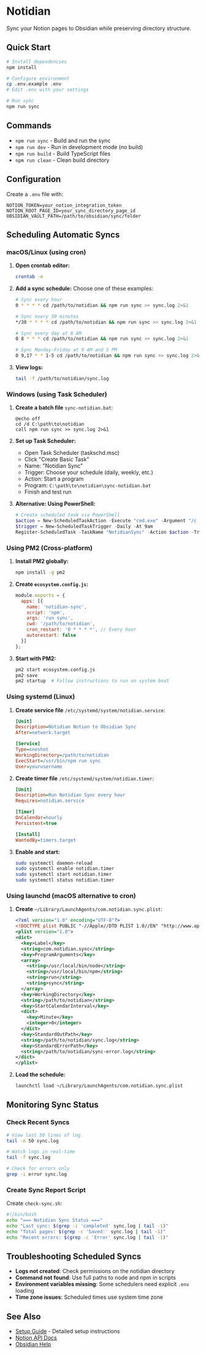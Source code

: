 # Notidian

Sync your Notion pages to Obsidian while preserving directory structure.

## Quick Start

```bash
# Install dependencies
npm install

# Configure environment
cp .env.example .env
# Edit .env with your settings

# Run sync
npm run sync
```

## Commands

- `npm run sync` - Build and run the sync
- `npm run dev` - Run in development mode (no build)
- `npm run build` - Build TypeScript files
- `npm run clean` - Clean build directory

## Configuration

Create a `.env` file with:
```
NOTION_TOKEN=your_notion_integration_token
NOTION_ROOT_PAGE_ID=your_sync_directory_page_id
OBSIDIAN_VAULT_PATH=/path/to/obsidian/sync/folder
```

## Scheduling Automatic Syncs

### macOS/Linux (using cron)

1. **Open crontab editor:**
   ```bash
   crontab -e
   ```

2. **Add a sync schedule:** Choose one of these examples:

   ```bash
   # Sync every hour
   0 * * * * cd /path/to/notidian && npm run sync >> sync.log 2>&1

   # Sync every 30 minutes
   */30 * * * * cd /path/to/notidian && npm run sync >> sync.log 2>&1

   # Sync every day at 8 AM
   0 8 * * * cd /path/to/notidian && npm run sync >> sync.log 2>&1

   # Sync Monday-Friday at 9 AM and 5 PM
   0 9,17 * * 1-5 cd /path/to/notidian && npm run sync >> sync.log 2>&1
   ```

3. **View logs:**
   ```bash
   tail -f /path/to/notidian/sync.log
   ```

### Windows (using Task Scheduler)

1. **Create a batch file** `sync-notidian.bat`:
   ```batch
   @echo off
   cd /d C:\path\to\notidian
   call npm run sync >> sync.log 2>&1
   ```

2. **Set up Task Scheduler:**
   - Open Task Scheduler (taskschd.msc)
   - Click "Create Basic Task"
   - Name: "Notidian Sync"
   - Trigger: Choose your schedule (daily, weekly, etc.)
   - Action: Start a program
   - Program: `C:\path\to\notidian\sync-notidian.bat`
   - Finish and test run

3. **Alternative: Using PowerShell:**
   ```powershell
   # Create scheduled task via PowerShell
   $action = New-ScheduledTaskAction -Execute "cmd.exe" -Argument "/c C:\path\to\notidian\sync-notidian.bat"
   $trigger = New-ScheduledTaskTrigger -Daily -At 9am
   Register-ScheduledTask -TaskName "NotidianSync" -Action $action -Trigger $trigger
   ```

### Using PM2 (Cross-platform)

1. **Install PM2 globally:**
   ```bash
   npm install -g pm2
   ```

2. **Create `ecosystem.config.js`:**
   ```javascript
   module.exports = {
     apps: [{
       name: 'notidian-sync',
       script: 'npm',
       args: 'run sync',
       cwd: '/path/to/notidian',
       cron_restart: '0 * * * *', // Every hour
       autorestart: false
     }]
   };
   ```

3. **Start with PM2:**
   ```bash
   pm2 start ecosystem.config.js
   pm2 save
   pm2 startup  # Follow instructions to run on system boot
   ```

### Using systemd (Linux)

1. **Create service file** `/etc/systemd/system/notidian.service`:
   ```ini
   [Unit]
   Description=Notidian Notion to Obsidian Sync
   After=network.target

   [Service]
   Type=oneshot
   WorkingDirectory=/path/to/notidian
   ExecStart=/usr/bin/npm run sync
   User=yourusername
   ```

2. **Create timer file** `/etc/systemd/system/notidian.timer`:
   ```ini
   [Unit]
   Description=Run Notidian Sync every hour
   Requires=notidian.service

   [Timer]
   OnCalendar=hourly
   Persistent=true

   [Install]
   WantedBy=timers.target
   ```

3. **Enable and start:**
   ```bash
   sudo systemctl daemon-reload
   sudo systemctl enable notidian.timer
   sudo systemctl start notidian.timer
   sudo systemctl status notidian.timer
   ```

### Using launchd (macOS alternative to cron)

1. **Create** `~/Library/LaunchAgents/com.notidian.sync.plist`:
   ```xml
   <?xml version="1.0" encoding="UTF-8"?>
   <!DOCTYPE plist PUBLIC "-//Apple//DTD PLIST 1.0//EN" "http://www.apple.com/DTDs/PropertyList-1.0.dtd">
   <plist version="1.0">
   <dict>
     <key>Label</key>
     <string>com.notidian.sync</string>
     <key>ProgramArguments</key>
     <array>
       <string>/usr/local/bin/node</string>
       <string>/usr/local/bin/npm</string>
       <string>run</string>
       <string>sync</string>
     </array>
     <key>WorkingDirectory</key>
     <string>/path/to/notidian</string>
     <key>StartCalendarInterval</key>
     <dict>
       <key>Minute</key>
       <integer>0</integer>
     </dict>
     <key>StandardOutPath</key>
     <string>/path/to/notidian/sync.log</string>
     <key>StandardErrorPath</key>
     <string>/path/to/notidian/sync-error.log</string>
   </dict>
   </plist>
   ```

2. **Load the schedule:**
   ```bash
   launchctl load ~/Library/LaunchAgents/com.notidian.sync.plist
   ```

## Monitoring Sync Status

### Check Recent Syncs
```bash
# View last 50 lines of log
tail -n 50 sync.log

# Watch logs in real-time
tail -f sync.log

# Check for errors only
grep -i error sync.log
```

### Create Sync Report Script

Create `check-sync.sh`:
```bash
#!/bin/bash
echo "=== Notidian Sync Status ==="
echo "Last sync: $(grep -i 'completed' sync.log | tail -1)"
echo "Total pages: $(grep -c 'Saved:' sync.log | tail -1)"
echo "Recent errors: $(grep -c 'Error' sync.log | tail -1)"
```

## Troubleshooting Scheduled Syncs

- **Logs not created**: Check permissions on the notidian directory
- **Command not found**: Use full paths to node and npm in scripts
- **Environment variables missing**: Some schedulers need explicit `.env` loading
- **Time zone issues**: Scheduled times use system time zone

## See Also

- [Setup Guide](./SETUP.md) - Detailed setup instructions
- [Notion API Docs](https://developers.notion.com)
- [Obsidian Help](https://help.obsidian.md)
